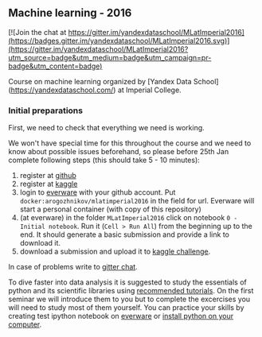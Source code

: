 ## Machine learning - 2016 

[![Join the chat at https://gitter.im/yandexdataschool/MLatImperial2016](https://badges.gitter.im/yandexdataschool/MLatImperial2016.svg)](https://gitter.im/yandexdataschool/MLatImperial2016?utm_source=badge&utm_medium=badge&utm_campaign=pr-badge&utm_content=badge)

Course on machine learning organized by [Yandex Data School] (https://yandexdataschool.com/) at Imperial College.

### Initial preparations

First, we need to check that everything we need is working.
  
We won't have special time for this throughout the course and we need to know about possible issues beforehand,
so please before 25th Jan complete following steps (this should take 5 - 10 minutes): 
  
1. register at [github](https://github.com/)
2. register at [kaggle](https://www.kaggle.com/)
3. login to [everware](https://everware.rep.school.yandex.net/) with your github account. 
   Put `docker:arogozhnikov/mlatimperial2016` in the field for url.
   Everware will start a personal container (with copy of this repository)
4. (at everware) in the folder `MLatImperial2016` click on notebook `0 - Initial notebook`. 
   Run it (`Cell > Run All`) from the beginning up to the end. 
   It should generate a basic submission and provide a link to download it.
6. download a submission and upload it to [kaggle challenge](https://inclass.kaggle.com/c/sms-spam-classification).


In case of problems write to [gitter chat](https://gitter.im/yandexdataschool/MLatImperial2016).

To dive faster into data analysis it is suggested to study the essentials of python and its scientific libraries using  [recommended tutorials](https://github.com/yandexdataschool/MLatImperial2016/wiki#tutorials). On the first seminar we will introduce them to you but to complete the excercises you will need to study most of them yourself. You can practice your skills by creating test ipython notebook on [everware](https://everware.rep.school.yandex.net/) or [install python on your computer](https://github.com/yandexdataschool/MLatImperial2016/wiki#install-python-on-your-computer).
